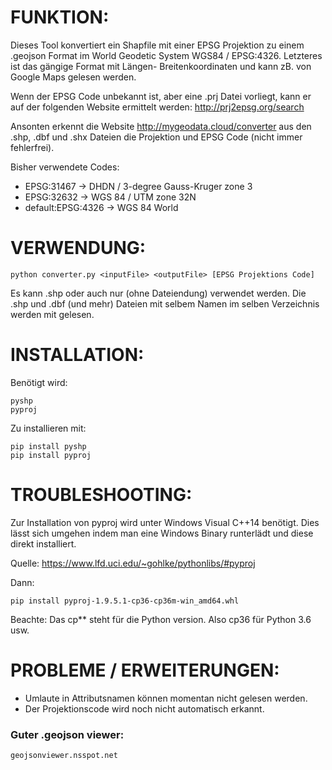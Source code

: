 # FUNKTION:
	
Dieses Tool konvertiert ein Shapfile mit einer EPSG Projektion zu 
einem .geojson Format im World Geodetic System WGS84 / EPSG:4326.
Letzteres ist das gängige Format mit Längen- Breitenkoordinaten und kann zB.
von Google Maps gelesen werden.

Wenn der EPSG Code unbekannt ist, aber eine .prj Datei vorliegt, kann er auf
der folgenden Website ermittelt werden:
http://prj2epsg.org/search

Ansonten erkennt die Website http://mygeodata.cloud/converter aus den .shp, .dbf 
und .shx Dateien die Projektion und EPSG Code (nicht immer fehlerfrei).

Bisher verwendete Codes:
- EPSG:31467 -> DHDN / 3-degree Gauss-Kruger zone 3 
- EPSG:32632 -> WGS 84 / UTM zone 32N
- default:EPSG:4326 -> WGS 84  World

# VERWENDUNG:
	
	python converter.py <inputFile> <outputFile> [EPSG Projektions Code]

Es kann <file>.shp oder auch nur <file> (ohne Dateiendung) verwendet werden.
Die .shp und .dbf (und mehr) Dateien mit selbem Namen im selben Verzeichnis
werden mit gelesen.

# INSTALLATION:
	
Benötigt wird: 

	pyshp
	pyproj

Zu installieren mit:

	pip install pyshp
	pip install pyproj

# TROUBLESHOOTING:
	
Zur Installation von pyproj wird unter Windows Visual C++14 benötigt. Dies
lässt sich umgehen indem man eine Windows Binary runterlädt und diese direkt
installiert.

Quelle: https://www.lfd.uci.edu/~gohlke/pythonlibs/#pyproj

Dann: 

    pip install pyproj‑1.9.5.1‑cp36‑cp36m‑win_amd64.whl

Beachte:
Das cp** steht für die Python version. Also cp36 für Python 3.6 usw.


# PROBLEME / ERWEITERUNGEN:
	
- Umlaute in Attributsnamen können momentan nicht gelesen werden.
- Der Projektionscode wird noch nicht automatisch erkannt.


### Guter .geojson viewer:
	geojsonviewer.nsspot.net
